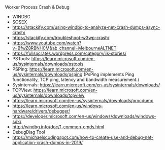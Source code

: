 Worker Process Crash & Debug 
* WINDBG
* SOSEX
* https://stackify.com/using-windbg-to-analyze-net-crash-dumps-async-crash/ 
* https://stackify.com/troubleshoot-w3wp-crash/
* https://www.youtube.com/watch?v=BfwZ8RBNH0M&ab_channel=MelbourneALTNET
* https://fullsocrates.wordpress.com/category/iis-stories/
* PSTools: https://learn.microsoft.com/en-us/sysinternals/downloads/pstools 
* PSPing: https://learn.microsoft.com/en-us/sysinternals/downloads/psping (PsPing implements Ping functionality, TCP ping, latency and bandwidth measurement.)
* Sysinternals: https://learn.microsoft.com/en-us/sysinternals/downloads/
* TCPView: https://learn.microsoft.com/en-us/sysinternals/downloads/tcpview
* https://learn.microsoft.com/en-us/sysinternals/downloads/procdump
* https://learn.microsoft.com/en-us/windows-hardware/drivers/debugger/
* https://developer.microsoft.com/en-us/windows/downloads/windows-sdk/
* http://windbg.info/doc/1-common-cmds.html
* DebugDiag Tool
* https://michaelscodingspot.com/how-to-create-use-and-debug-net-application-crash-dumps-in-2019/

